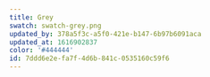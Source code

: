 ```yaml
---
title: Grey
swatch: swatch-grey.png
updated_by: 378a5f3c-a5f0-421e-b147-6b97b6091aca
updated_at: 1616902837
color: '#444444'
id: 7ddd6e2e-fa7f-4d6b-841c-0535160c59f6
---
```

